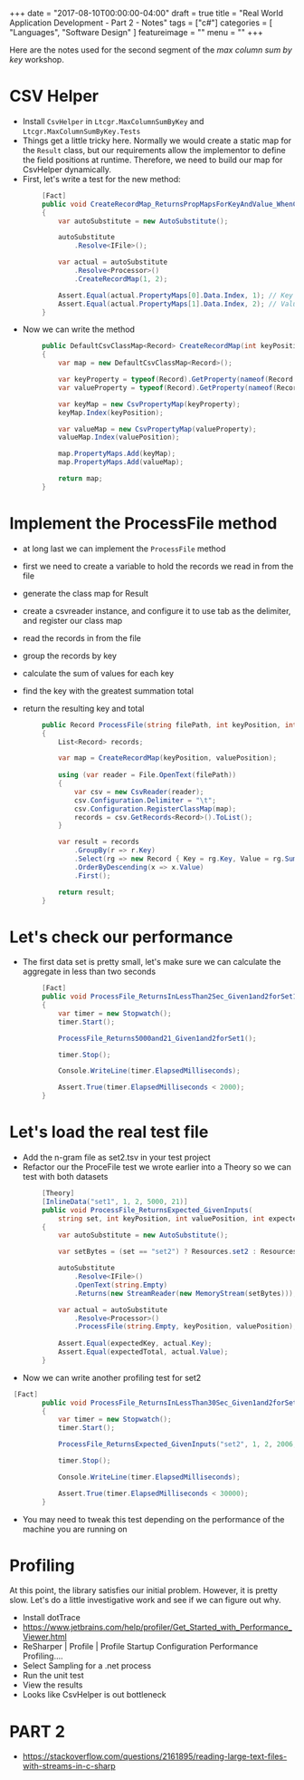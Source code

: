 +++
date = "2017-08-10T00:00:00-04:00"
draft = true 
title = "Real World Application Development - Part 2 - Notes"
tags = ["c#"]
categories = [ "Languages", "Software Design" ]
featureimage = ""
menu = ""
+++

Here are the notes used for the second segment of the _max column sum by key_ workshop.

<!--more-->

# CSV Helper

* Install `CsvHelper` in `Ltcgr.MaxColumnSumByKey` and `Ltcgr.MaxColumnSumByKey.Tests`
* Things get a little tricky here. Normally we would create a static map for the `Result` class, but our requirements allow the implementor to define the field positions at runtime. Therefore, we need to build our map for CsvHelper dynamically. 
* First, let's write a test for the new method:

```cs
        [Fact]
        public void CreateRecordMap_ReturnsPropMapsForKeyAndValue_WhenCalled()
        {
            var autoSubstitute = new AutoSubstitute();

            autoSubstitute
                .Resolve<IFile>();

            var actual = autoSubstitute
                .Resolve<Processor>()
                .CreateRecordMap(1, 2);

            Assert.Equal(actual.PropertyMaps[0].Data.Index, 1); // Key Pos
            Assert.Equal(actual.PropertyMaps[1].Data.Index, 2); // Value Pos
        }
```

* Now we can write the method

```cs
        public DefaultCsvClassMap<Record> CreateRecordMap(int keyPosition, int valuePosition)
        {
            var map = new DefaultCsvClassMap<Record>();

            var keyProperty = typeof(Record).GetProperty(nameof(Record.Key));
            var valueProperty = typeof(Record).GetProperty(nameof(Record.Value));

            var keyMap = new CsvPropertyMap(keyProperty);
            keyMap.Index(keyPosition);

            var valueMap = new CsvPropertyMap(valueProperty);
            valueMap.Index(valuePosition);

            map.PropertyMaps.Add(keyMap);
            map.PropertyMaps.Add(valueMap);

            return map;
        }
```

# Implement the ProcessFile method

* at long last we can implement the `ProcessFile` method
* first we need to create a variable to hold the records we read in from the file
* generate the class map for Result
* create a csvreader instance, and configure it to use tab as the delimiter, and register our class map
* read the records in from the file

* group the records by key
* calculate the sum of values for each key
* find the key with the greatest summation total
* return the resulting key and total

```cs
        public Record ProcessFile(string filePath, int keyPosition, int valuePosition)
        {
            List<Record> records;

            var map = CreateRecordMap(keyPosition, valuePosition);
            
            using (var reader = File.OpenText(filePath))
            {
                var csv = new CsvReader(reader);
                csv.Configuration.Delimiter = "\t";
                csv.Configuration.RegisterClassMap(map);
                records = csv.GetRecords<Record>().ToList();
            }

            var result = records
                .GroupBy(r => r.Key)
                .Select(rg => new Record { Key = rg.Key, Value = rg.Sum(x => x.Value) })
                .OrderByDescending(x => x.Value)
                .First();

            return result;
        }
```

# Let's check our performance

* The first data set is pretty small, let's make sure we can calculate the aggregate in less than two seconds

```cs
        [Fact]
        public void ProcessFile_ReturnsInLessThan2Sec_Given1and2forSet1()
        {
            var timer = new Stopwatch();
            timer.Start();

            ProcessFile_Returns5000and21_Given1and2forSet1();

            timer.Stop();

            Console.WriteLine(timer.ElapsedMilliseconds);

            Assert.True(timer.ElapsedMilliseconds < 2000);
        }
```

# Let's load the real test file

* Add the n-gram file as set2.tsv in your test project
* Refactor our the ProceFile test we wrote earlier into a Theory so we can test with both datasets

```cs
        [Theory]
        [InlineData("set1", 1, 2, 5000, 21)]
        public void ProcessFile_ReturnsExpected_GivenInputs(
            string set, int keyPosition, int valuePosition, int expectedKey, int expectedTotal)
        {
            var autoSubstitute = new AutoSubstitute();

            var setBytes = (set == "set2") ? Resources.set2 : Resources.set1;

            autoSubstitute
                .Resolve<IFile>()
                .OpenText(string.Empty)
                .Returns(new StreamReader(new MemoryStream(setBytes)));

            var actual = autoSubstitute
                .Resolve<Processor>()
                .ProcessFile(string.Empty, keyPosition, valuePosition);
            
            Assert.Equal(expectedKey, actual.Key);
            Assert.Equal(expectedTotal, actual.Value);
        }
```

* Now we can write another profiling test for set2

```cs
 [Fact]
        public void ProcessFile_ReturnsInLessThan30Sec_Given1and2forSet2()
        {
            var timer = new Stopwatch();
            timer.Start();

            ProcessFile_ReturnsExpected_GivenInputs("set2", 1, 2, 2006, 22569013);

            timer.Stop();

            Console.WriteLine(timer.ElapsedMilliseconds);

            Assert.True(timer.ElapsedMilliseconds < 30000);
        }
```

* You may need to tweak this test depending on the performance of the machine you are running on

# Profiling

At this point, the library satisfies our initial problem. However, it is pretty slow. Let's do a little investigative work and see if we can figure out why.

* Install dotTrace
* https://www.jetbrains.com/help/profiler/Get_Started_with_Performance_Viewer.html
* ReSharper | Profile | Profile Startup Configuration Performance Profiling....
* Select Sampling for a .net process
* Run the unit test
* View the results
* Looks like CsvHelper is out bottleneck

# PART 2

* https://stackoverflow.com/questions/2161895/reading-large-text-files-with-streams-in-c-sharp

